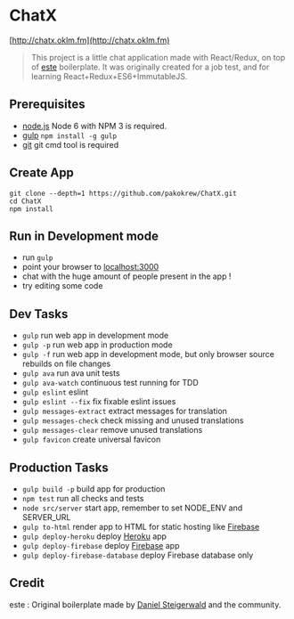 # ChatX
[http://chatx.oklm.fm](http://chatx.oklm.fm)

> This project is a little chat application made with React/Redux, on top of [este](https://github.com/este/este) boilerplate.
> It was originally created for a job test, and for learning React+Redux+ES6+ImmutableJS.

## Prerequisites

- [node.js](http://nodejs.org) Node 6 with NPM 3 is required.
- [gulp](http://gulpjs.com/) `npm install -g gulp`
- [git](https://git-scm.com/downloads) git cmd tool is required

## Create App

```shell
git clone --depth=1 https://github.com/pakokrew/ChatX.git
cd ChatX
npm install
```

## Run in Development mode

- run `gulp`
- point your browser to [localhost:3000](http://localhost:3000)
- chat with the huge amount of people present in the app !
- try editing some code

## Dev Tasks

- `gulp` run web app in development mode
- `gulp -p` run web app in production mode
- `gulp -f` run web app in development mode, but only browser source rebuilds on file changes
- `gulp ava` run ava unit tests
- `gulp ava-watch` continuous test running for TDD
- `gulp eslint` eslint
- `gulp eslint --fix` fix fixable eslint issues
- `gulp messages-extract` extract messages for translation
- `gulp messages-check` check missing and unused translations
- `gulp messages-clear` remove unused translations
- `gulp favicon` create universal favicon

## Production Tasks

- `gulp build -p` build app for production
- `npm test` run all checks and tests
- `node src/server` start app, remember to set NODE_ENV and SERVER_URL
- `gulp to-html` render app to HTML for static hosting like [Firebase](https://www.firebase.com/features.html#features-hosting)
- `gulp deploy-heroku` deploy [Heroku](https://www.heroku.com/) app
- `gulp deploy-firebase` deploy [Firebase](https://firebase.google.com/) app
- `gulp deploy-firebase-database` deploy Firebase database only

## Credit

este : Original boilerplate made by [Daniel Steigerwald](https://twitter.com/steida) and the community.
